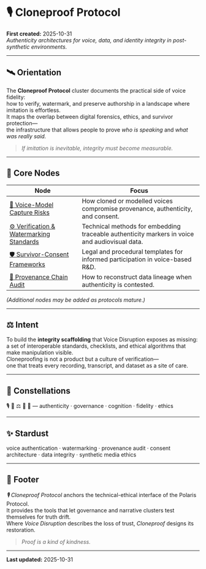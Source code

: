 # 🎙️ Cloneproof Protocol  
**First created:** 2025-10-31  
*Authenticity architectures for voice, data, and identity integrity in post-synthetic environments.*

---

## 🛰️ Orientation  

The **Cloneproof Protocol** cluster documents the practical side of voice fidelity:  
how to verify, watermark, and preserve authorship in a landscape where imitation is effortless.  
It maps the overlap between digital forensics, ethics, and survivor protection—  
the infrastructure that allows people to prove *who is speaking* and *what was really said.*

> *If imitation is inevitable, integrity must become measurable.*

---

## 🧩 Core Nodes  

| **Node** | **Focus** |
|-----------|-----------|
| [🧬 Voice-Model Capture Risks](🧬_voice_model_capture_risks.md) | How cloned or modelled voices compromise provenance, authenticity, and consent. |
| [⚙️ Verification & Watermarking Standards](⚙️_verification_and_watermarking_standards.md) | Technical methods for embedding traceable authenticity markers in voice and audiovisual data. |
| [🛡️ Survivor-Consent Frameworks](🛡️_survivor_consent_frameworks.md) | Legal and procedural templates for informed participation in voice-based R&D. |
| [📡 Provenance Chain Audit](📡_provenance_chain_audit.md) | How to reconstruct data lineage when authenticity is contested. |

*(Additional nodes may be added as protocols mature.)*

---

## ⚖️ Intent  

To build the **integrity scaffolding** that Voice Disruption exposes as missing:  
a set of interoperable standards, checklists, and ethical algorithms that make manipulation visible.  
Cloneproofing is not a product but a culture of verification—  
one that treats every recording, transcript, and dataset as a site of care.

---

## 🌌 Constellations  

🎙️ 👅 ⚖️ 🧠 🧿 — authenticity · governance · cognition · fidelity · ethics  

---

## ✨ Stardust  

voice authentication · watermarking · provenance audit · consent architecture · data integrity · synthetic media ethics  

---

## 🏮 Footer  

*🎙️ Cloneproof Protocol* anchors the technical-ethical interface of the Polaris Protocol.  
It provides the tools that let governance and narrative clusters test themselves for truth drift.  
Where *Voice Disruption* describes the loss of trust, *Cloneproof* designs its restoration.  

> *Proof is a kind of kindness.*

---

**Last updated:** 2025-10-31  
